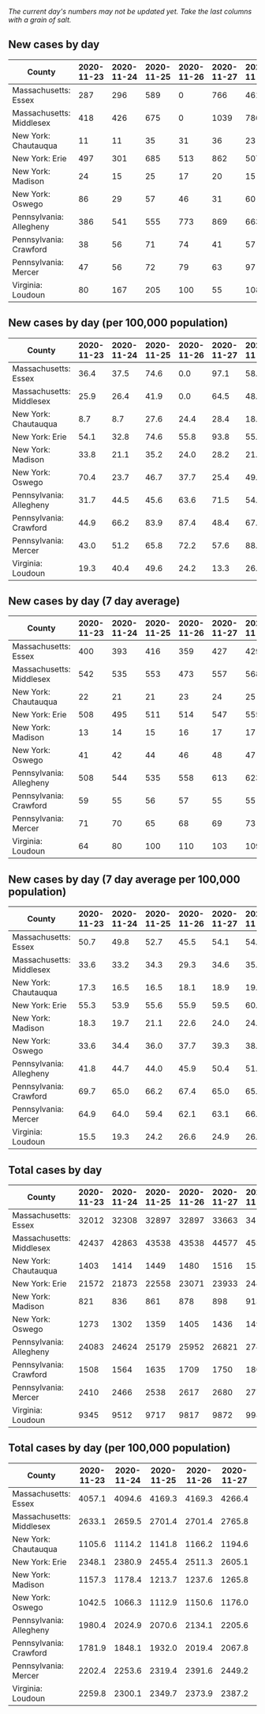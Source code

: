 _The current day's numbers may not be updated yet. Take the last columns with a grain of salt._
## New cases by day

| County | 2020-11-23 | 2020-11-24 | 2020-11-25 | 2020-11-26 | 2020-11-27 | 2020-11-28 | 2020-11-29 |
| --- | --- | --- | --- | --- | --- | --- | --- |
| Massachusetts: Essex | 287 | 296 | 589 | 0 | 766 | 461 |  |
| Massachusetts: Middlesex | 418 | 426 | 675 | 0 | 1039 | 786 |  |
| New York: Chautauqua | 11 | 11 | 35 | 31 | 36 | 23 |  |
| New York: Erie | 497 | 301 | 685 | 513 | 862 | 507 |  |
| New York: Madison | 24 | 15 | 25 | 17 | 20 | 15 |  |
| New York: Oswego | 86 | 29 | 57 | 46 | 31 | 60 |  |
| Pennsylvania: Allegheny | 386 | 541 | 555 | 773 | 869 | 663 |  |
| Pennsylvania: Crawford | 38 | 56 | 71 | 74 | 41 | 57 |  |
| Pennsylvania: Mercer | 47 | 56 | 72 | 79 | 63 | 97 |  |
| Virginia: Loudoun | 80 | 167 | 205 | 100 | 55 | 108 |  |

## New cases by day (per 100,000 population)

| County | 2020-11-23 | 2020-11-24 | 2020-11-25 | 2020-11-26 | 2020-11-27 | 2020-11-28 | 2020-11-29 |
| --- | --- | --- | --- | --- | --- | --- | --- |
| Massachusetts: Essex | 36.4 | 37.5 | 74.6 | 0.0 | 97.1 | 58.4 |  |
| Massachusetts: Middlesex | 25.9 | 26.4 | 41.9 | 0.0 | 64.5 | 48.8 |  |
| New York: Chautauqua | 8.7 | 8.7 | 27.6 | 24.4 | 28.4 | 18.1 |  |
| New York: Erie | 54.1 | 32.8 | 74.6 | 55.8 | 93.8 | 55.2 |  |
| New York: Madison | 33.8 | 21.1 | 35.2 | 24.0 | 28.2 | 21.1 |  |
| New York: Oswego | 70.4 | 23.7 | 46.7 | 37.7 | 25.4 | 49.1 |  |
| Pennsylvania: Allegheny | 31.7 | 44.5 | 45.6 | 63.6 | 71.5 | 54.5 |  |
| Pennsylvania: Crawford | 44.9 | 66.2 | 83.9 | 87.4 | 48.4 | 67.4 |  |
| Pennsylvania: Mercer | 43.0 | 51.2 | 65.8 | 72.2 | 57.6 | 88.6 |  |
| Virginia: Loudoun | 19.3 | 40.4 | 49.6 | 24.2 | 13.3 | 26.1 |  |

## New cases by day (7 day average)

| County | 2020-11-23 | 2020-11-24 | 2020-11-25 | 2020-11-26 | 2020-11-27 | 2020-11-28 | 2020-11-29 |
| --- | --- | --- | --- | --- | --- | --- | --- |
| Massachusetts: Essex | 400 | 393 | 416 | 359 | 427 | 429 |  |
| Massachusetts: Middlesex | 542 | 535 | 553 | 473 | 557 | 568 |  |
| New York: Chautauqua | 22 | 21 | 21 | 23 | 24 | 25 |  |
| New York: Erie | 508 | 495 | 511 | 514 | 547 | 555 |  |
| New York: Madison | 13 | 14 | 15 | 16 | 17 | 17 |  |
| New York: Oswego | 41 | 42 | 44 | 46 | 48 | 47 |  |
| Pennsylvania: Allegheny | 508 | 544 | 535 | 558 | 613 | 623 |  |
| Pennsylvania: Crawford | 59 | 55 | 56 | 57 | 55 | 55 |  |
| Pennsylvania: Mercer | 71 | 70 | 65 | 68 | 69 | 73 |  |
| Virginia: Loudoun | 64 | 80 | 100 | 110 | 103 | 109 |  |

## New cases by day (7 day average per 100,000 population)

| County | 2020-11-23 | 2020-11-24 | 2020-11-25 | 2020-11-26 | 2020-11-27 | 2020-11-28 | 2020-11-29 |
| --- | --- | --- | --- | --- | --- | --- | --- |
| Massachusetts: Essex | 50.7 | 49.8 | 52.7 | 45.5 | 54.1 | 54.4 |  |
| Massachusetts: Middlesex | 33.6 | 33.2 | 34.3 | 29.3 | 34.6 | 35.2 |  |
| New York: Chautauqua | 17.3 | 16.5 | 16.5 | 18.1 | 18.9 | 19.7 |  |
| New York: Erie | 55.3 | 53.9 | 55.6 | 55.9 | 59.5 | 60.4 |  |
| New York: Madison | 18.3 | 19.7 | 21.1 | 22.6 | 24.0 | 24.0 |  |
| New York: Oswego | 33.6 | 34.4 | 36.0 | 37.7 | 39.3 | 38.5 |  |
| Pennsylvania: Allegheny | 41.8 | 44.7 | 44.0 | 45.9 | 50.4 | 51.2 |  |
| Pennsylvania: Crawford | 69.7 | 65.0 | 66.2 | 67.4 | 65.0 | 65.0 |  |
| Pennsylvania: Mercer | 64.9 | 64.0 | 59.4 | 62.1 | 63.1 | 66.7 |  |
| Virginia: Loudoun | 15.5 | 19.3 | 24.2 | 26.6 | 24.9 | 26.4 |  |

## Total cases by day

| County | 2020-11-23 | 2020-11-24 | 2020-11-25 | 2020-11-26 | 2020-11-27 | 2020-11-28 | 2020-11-29 |
| --- | --- | --- | --- | --- | --- | --- | --- |
| Massachusetts: Essex | 32012 | 32308 | 32897 | 32897 | 33663 | 34124 |  |
| Massachusetts: Middlesex | 42437 | 42863 | 43538 | 43538 | 44577 | 45363 |  |
| New York: Chautauqua | 1403 | 1414 | 1449 | 1480 | 1516 | 1539 |  |
| New York: Erie | 21572 | 21873 | 22558 | 23071 | 23933 | 24440 |  |
| New York: Madison | 821 | 836 | 861 | 878 | 898 | 913 |  |
| New York: Oswego | 1273 | 1302 | 1359 | 1405 | 1436 | 1496 |  |
| Pennsylvania: Allegheny | 24083 | 24624 | 25179 | 25952 | 26821 | 27484 |  |
| Pennsylvania: Crawford | 1508 | 1564 | 1635 | 1709 | 1750 | 1807 |  |
| Pennsylvania: Mercer | 2410 | 2466 | 2538 | 2617 | 2680 | 2777 |  |
| Virginia: Loudoun | 9345 | 9512 | 9717 | 9817 | 9872 | 9980 |  |

## Total cases by day (per 100,000 population)

| County | 2020-11-23 | 2020-11-24 | 2020-11-25 | 2020-11-26 | 2020-11-27 | 2020-11-28 | 2020-11-29 |
| --- | --- | --- | --- | --- | --- | --- | --- |
| Massachusetts: Essex | 4057.1 | 4094.6 | 4169.3 | 4169.3 | 4266.4 | 4324.8 |  |
| Massachusetts: Middlesex | 2633.1 | 2659.5 | 2701.4 | 2701.4 | 2765.8 | 2814.6 |  |
| New York: Chautauqua | 1105.6 | 1114.2 | 1141.8 | 1166.2 | 1194.6 | 1212.7 |  |
| New York: Erie | 2348.1 | 2380.9 | 2455.4 | 2511.3 | 2605.1 | 2660.3 |  |
| New York: Madison | 1157.3 | 1178.4 | 1213.7 | 1237.6 | 1265.8 | 1287.0 |  |
| New York: Oswego | 1042.5 | 1066.3 | 1112.9 | 1150.6 | 1176.0 | 1225.1 |  |
| Pennsylvania: Allegheny | 1980.4 | 2024.9 | 2070.6 | 2134.1 | 2205.6 | 2260.1 |  |
| Pennsylvania: Crawford | 1781.9 | 1848.1 | 1932.0 | 2019.4 | 2067.8 | 2135.2 |  |
| Pennsylvania: Mercer | 2202.4 | 2253.6 | 2319.4 | 2391.6 | 2449.2 | 2537.8 |  |
| Virginia: Loudoun | 2259.8 | 2300.1 | 2349.7 | 2373.9 | 2387.2 | 2413.3 |  |
